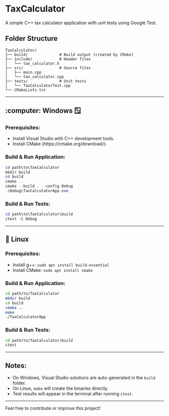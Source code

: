 # TaxCalculator

A simple C++ tax calculator application with unit tests using Google Test.

## Folder Structure

```
TaxCalculator/
├── build/              # Build output (created by CMake)
├── include/            # Header files
│   └── tax_calculator.h
├── src/                # Source files
│   ├── main.cpp
│   └── tax_calculator.cpp
├── tests/              # Unit tests
│   └── TaxCalculatorTest.cpp
└── CMakeLists.txt
```

---

## \:computer: Windows 🪟

### Prerequisites:

- Install Visual Studio with C++ development tools.
- Install CMake (https\://cmake.org/download/).

### Build & Run Application:

```powershell
cd path\to\TaxCalculator
mkdir build
cd build
cmake ..
cmake --build . --config Debug
.\Debug\TaxCalculatorApp.exe
```

### Build & Run Tests:

```powershell
cd path\to\TaxCalculator\build
ctest -C Debug
```

---

## 🐧 Linux

### Prerequisites:

- Install g++: `sudo apt install build-essential`
- Install CMake: `sudo apt install cmake`

### Build & Run Application:

```bash
cd path/to/TaxCalculator
mkdir build
cd build
cmake ..
make
./TaxCalculatorApp
```

### Build & Run Tests:

```bash
cd path/to/TaxCalculator/build
ctest
```

---

## Notes:

- On Windows, Visual Studio solutions are auto-generated in the `build` folder.
- On Linux, `make` will create the binaries directly.
- Test results will appear in the terminal after running `ctest`.

---

Feel free to contribute or improve this project!

